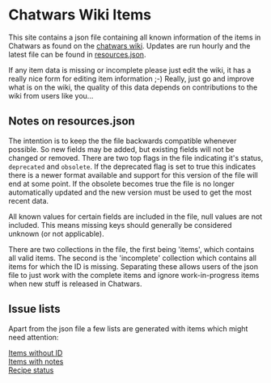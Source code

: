 # Chatwars Wiki Items
This site contains a json file containing all known information of the items in Chatwars as found on the [chatwars wiki](https://chatwars-wiki.de/). Updates are run hourly and the latest file can be found in [resources.json](https://raw.githubusercontent.com/AVee/cw_wiki_sync/master/data/resources.json).

If any item data is missing or incomplete please just edit the wiki, it has a really nice form for editing item information ;-) Really, just go and improve what is on the wiki, the quality of this data depends on contributions to the wiki from users like you...

## Notes on resources.json
The intention is to keep the the file backwards compatible whenever possible. So new fields may be added, but existing fields will not be changed or removed. There are two top flags in the file indicating it's status, `deprecated` and `obsolete`. If the deprecated flag is set to true this indicates there is a newer format available and support for this version of the file will end at some point. If the obsolete becomes true the file is no longer automatically updated and the new version must be used to get the most recent data.

All known values for certain fields are included in the file, null values are not included. This means missing keys should generally be considered unknown (or not applicable).

There are two collections in the file, the first being 'items', which contains all valid items. The second is the 'incomplete' collection which contains all items for which the ID is missing. Separating these allows users of the json file to just work with the complete items and ignore work-in-progress items when new stuff is released in Chatwars.

## Issue lists
Apart from the json file a few lists are generated with items which might need attention:  

[Items without ID](missingid.md)  
[Items with notes](wikinotes.md)  
[Recipe status](recipestatus.md)  

